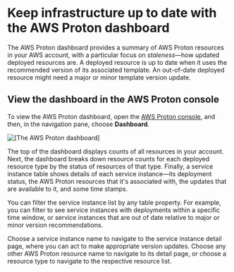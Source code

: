 # Keep infrastructure up to date with the AWS Proton dashboard<a name="monitoring-dashboard"></a>

The AWS Proton dashboard provides a summary of AWS Proton resources in your AWS account, with a particular focus on *staleness*—how updated deployed resources are\. A deployed resource is up to date when it uses the recommended version of its associated template\. An out\-of\-date deployed resource might need a major or minor template version update\.

## View the dashboard in the AWS Proton console<a name="w131aac32b9b7"></a>

To view the AWS Proton dashboard, open the [AWS Proton console](https://console.aws.amazon.com/proton/), and then, in the navigation pane, choose **Dashboard**\.

![\[The AWS Proton dashboard\]](http://docs.aws.amazon.com/proton/latest/userguide/images/dashboard.png)

The top of the dashboard displays counts of all resources in your account\. Next, the dashboard breaks down resource counts for each deployed resource type by the status of resources of that type\. Finally, a service instance table shows details of each service instance—its deployment status, the AWS Proton resources that it's associated with, the updates that are available to it, and some time stamps\.

You can filter the service instance list by any table property\. For example, you can filter to see service instances with deployments within a specific time window, or service instances that are out of date relative to major or minor version recommendations\.

Choose a service instance name to navigate to the service instance detail page, where you can act to make appropriate version updates\. Choose any other AWS Proton resource name to navigate to its detail page, or choose a resource type to navigate to the respective resource list\.